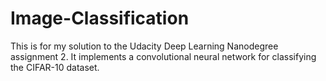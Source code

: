 # Image-Classification
This is for my solution to the Udacity Deep Learning Nanodegree assignment 2. It implements a convolutional neural network for classifying the CIFAR-10 dataset.
